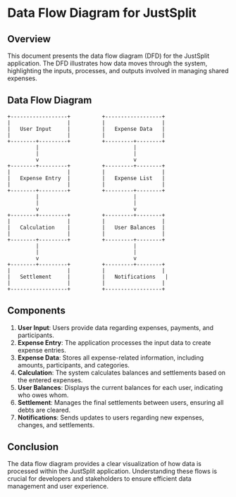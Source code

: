 # Data Flow Diagram for JustSplit

## Overview

This document presents the data flow diagram (DFD) for the JustSplit application. The DFD illustrates how data moves through the system, highlighting the inputs, processes, and outputs involved in managing shared expenses.

## Data Flow Diagram

```plaintext
+------------------+          +------------------+
|                  |          |                  |
|   User Input     |          |   Expense Data   |
|                  |          |                  |
+--------+---------+          +---------+--------+
         |                              |
         |                              |
         v                              v
+--------+---------+          +---------+--------+
|                  |          |                  |
|   Expense Entry  |          |   Expense List   |
|                  |          |                  |
+--------+---------+          +---------+--------+
         |                              |
         |                              |
         v                              v
+--------+---------+          +---------+--------+
|                  |          |                  |
|   Calculation    |          |   User Balances  |
|                  |          |                  |
+--------+---------+          +---------+--------+
         |                              |
         |                              |
         v                              v
+--------+---------+          +---------+--------+
|                  |          |                  |
|   Settlement     |          |   Notifications   |
|                  |          |                  |
+------------------+          +------------------+

```

## Components

1. **User Input**: Users provide data regarding expenses, payments, and participants.
2. **Expense Entry**: The application processes the input data to create expense entries.
3. **Expense Data**: Stores all expense-related information, including amounts, participants, and categories.
4. **Calculation**: The system calculates balances and settlements based on the entered expenses.
5. **User Balances**: Displays the current balances for each user, indicating who owes whom.
6. **Settlement**: Manages the final settlements between users, ensuring all debts are cleared.
7. **Notifications**: Sends updates to users regarding new expenses, changes, and settlements.

## Conclusion

The data flow diagram provides a clear visualization of how data is processed within the JustSplit application. Understanding these flows is crucial for developers and stakeholders to ensure efficient data management and user experience.